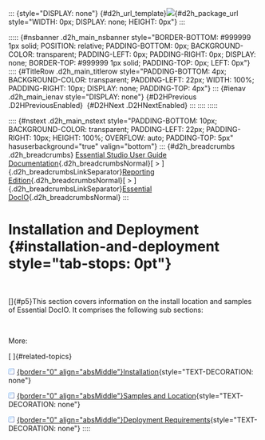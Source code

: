 ::: {style="DISPLAY: none"}
[](ms-xhelp:///?Id=d2h_url_template){#d2h_url_template}![](!package_url!){#d2h_package_url style="WIDTH: 0px; DISPLAY: none; HEIGHT: 0px"}
:::

::::: {#nsbanner .d2h_main_nsbanner style="BORDER-BOTTOM: #999999 1px solid; POSITION: relative; PADDING-BOTTOM: 0px; BACKGROUND-COLOR: transparent; PADDING-LEFT: 0px; PADDING-RIGHT: 0px; DISPLAY: none; BORDER-TOP: #999999 1px solid; PADDING-TOP: 0px; LEFT: 0px"}
:::: {#TitleRow .d2h_main_titlerow style="PADDING-BOTTOM: 4px; BACKGROUND-COLOR: transparent; PADDING-LEFT: 22px; WIDTH: 100%; PADDING-RIGHT: 10px; DISPLAY: none; PADDING-TOP: 4px"}
::: {#ienav .d2h_main_ienav style="DISPLAY: none"}
[](ms-xhelp:///?Id=19bd07fd-61bc-4a59-be82-5d7bedd7a326){#D2HPrevious .D2HPreviousEnabled}  [](ms-xhelp:///?Id=9d03b578-8a75-4c06-9784-96bbe9b290d1){#D2HNext .D2HNextEnabled}
:::
::::
:::::

:::: {#nstext .d2h_main_nstext style="PADDING-BOTTOM: 10px; BACKGROUND-COLOR: transparent; PADDING-LEFT: 22px; PADDING-RIGHT: 10px; HEIGHT: 100%; OVERFLOW: auto; PADDING-TOP: 5px" hasuserbackground="true" valign="bottom"}
::: {#d2h_breadcrumbs .d2h_breadcrumbs}
[Essential Studio User Guide Documentation](ms-xhelp:///?Id=12457748-09e3-4d74-a240-8e049cedf030){.d2h_breadcrumbsNormal}[ \> ]{.d2h_breadcrumbsLinkSeparator}[Reporting Edition](ms-xhelp:///?Id=027aa5b6-6676-4f93-ad23-c20e8c45792e){.d2h_breadcrumbsNormal}[ \> ]{.d2h_breadcrumbsLinkSeparator}[Essential DocIO](ms-xhelp:///?Id=b88d77b3-4c51-460f-a761-d2ef6d5b0ca6){.d2h_breadcrumbsNormal}
:::

# Installation and Deployment {#installation-and-deployment style="tab-stops: 0pt"}

 

[]{#p5}This section covers information on the install location and samples of Essential DocIO. It comprises the following sub sections:

 

More:

[ ]{#related-topics}

[![](button.gif){border="0" align="absMiddle"}Installation](ms-xhelp:///?Id=9d03b578-8a75-4c06-9784-96bbe9b290d1){style="TEXT-DECORATION: none"}

[![](button.gif){border="0" align="absMiddle"}Samples and Location](ms-xhelp:///?Id=7feab346-9261-489f-996b-8c455c2a2caa){style="TEXT-DECORATION: none"}

[![](button.gif){border="0" align="absMiddle"}Deployment Requirements](ms-xhelp:///?Id=7d33885f-dbdc-4be6-83ab-6256198eb7cf){style="TEXT-DECORATION: none"}
::::
